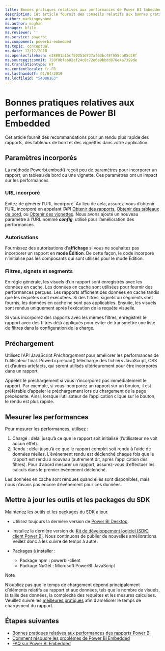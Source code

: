 ```yaml
---
title: Bonnes pratiques relatives aux performances de Power BI Embedded
description: Cet article fournit des conseils relatifs aux bonnes pratiques de l’analytique incorporée
author: markingmyname
ms.author: maghan
manager: kfile
ms.reviewer: ''
ms.service: powerbi
ms.component: powerbi-embedded
ms.topic: conceptual
ms.date: 12/12/2018
ms.openlocfilehash: e28801a15cf50351d737af63bc48f655ca85d28f
ms.sourcegitcommit: 750f0bfab02af24c8c72e6e9bbdd876e4a7399de
ms.translationtype: HT
ms.contentlocale: fr-FR
ms.lasthandoff: 01/04/2019
ms.locfileid: "54008163"
---
```

# <a name="power-bi-embedded-performance-best-practices"></a>Bonnes pratiques relatives aux performances de Power BI Embedded

Cet article fournit des recommandations pour un rendu plus rapide des rapports, des tableaux de bord et des vignettes dans votre application

## <a name="embed-parameters"></a>Paramètres incorporés

La méthode Powerbi.embed() reçoit peu de paramètres pour incorporer un rapport, un tableau de bord ou une vignette. Ces paramètres ont un impact sur les performances.

### <a name="embed-url"></a>URL incorporé

Évitez de générer l’URL incorporé. Au lieu de cela, assurez-vous d’obtenir l’URL incorporé en appelant l’API [Obtenir des rapports](https://na01.safelinks.protection.outlook.com/?url=https%3A%2F%2Fdocs.microsoft.com%2Fen-us%2Frest%2Fapi%2Fpower-bi%2Freports%2Fgetreportsingroup&data=02%7C01%7CMark.Ghanayem%40microsoft.com%7C07ca68ceb37a48e3f3de08d64968707a%7C72f988bf86f141af91ab2d7cd011db47%7C1%7C0%7C636777110256168308&sdata=22lkqRM2w1MQfrM8dooedaPqqIU8PufTq9TT4VDzRo0%3D&reserved=0), [Obtenir des tableaux de bord](https://na01.safelinks.protection.outlook.com/?url=https%3A%2F%2Fdocs.microsoft.com%2Fen-us%2Frest%2Fapi%2Fpower-bi%2Fdashboards%2Fgetdashboardsingroup&data=02%7C01%7CMark.Ghanayem%40microsoft.com%7C07ca68ceb37a48e3f3de08d64968707a%7C72f988bf86f141af91ab2d7cd011db47%7C1%7C0%7C636777110256168308&sdata=nfWRgbSoXVF42Rg%2Ba9491u19uksXp%2FAyz%2Fa%2Ba7%2FCtdA%3D&reserved=0), ou [Obtenir des vignettes](https://na01.safelinks.protection.outlook.com/?url=https%3A%2F%2Fdocs.microsoft.com%2Fen-us%2Frest%2Fapi%2Fpower-bi%2Fdashboards%2Fgettilesingroup&data=02%7C01%7CMark.Ghanayem%40microsoft.com%7C07ca68ceb37a48e3f3de08d64968707a%7C72f988bf86f141af91ab2d7cd011db47%7C1%7C0%7C636777110256178318&sdata=LgZ27TynNpqQJDrb3aHWGQXIS%2FzichAO9De5M2uhF1Q%3D&reserved=0). Nous avons ajouté un nouveau paramètre à l’URL nommé **_config_**, utilisé pour l’amélioration des performances.

### <a name="permissions"></a>Autorisations

Fournissez des autorisations d’**affichage** si vous ne souhaitez pas incorporer un rapport en **mode Édition**. De cette façon, le code incorporé n’initialise pas les composants qui sont utilisés pour le mode Édition.

### <a name="filters-bookmarks-and-slicers"></a>Filtres, signets et segments

En règle générale, les visuels d’un rapport sont enregistrés avec les données en cache. Les données en cache sont utilisées pour fournir des performances perçues. Les rapports affichent des données en cache tandis que les requêtes sont exécutées. Si des filtres, signets ou segments sont fournis, les données en cache ne sont pas applicables. Ensuite, les visuels sont rendus uniquement après l’exécution de la requête visuelle.

Si vous incorporez des rapports avec les mêmes filtres, enregistrez le rapport avec des filtres déjà appliqués pour éviter de transmettre une liste de filtres dans la configuration de la charge.

## <a name="preload"></a>Préchargement

Utilisez l’API JavaScript *Préchargement* pour améliorer les performances de l’utilisateur final.
Powerbi.preload() télécharge des fichiers JavaScript, CSS et d’autres artefacts, qui seront utilisés ultérieurement pour être incorporés dans un rapport.

Appelez le préchargement si vous n’incorporez pas immédiatement le rapport. Par exemple, si vous incorporez un rapport sur un bouton, il est préférable d’appeler le préchargement lors du chargement de la page précédente. Ainsi, lorsque l’utilisateur de l’application clique sur le bouton, le rendu est plus rapide.

## <a name="measure-performance"></a>Mesurer les performances

Pour mesurer les performances, utilisez :

1. Chargé : délai jusqu’à ce que le rapport soit initialisé (l’utilisateur ne voit aucun effet).
2. Rendu : délai jusqu’à ce que le rapport complet soit rendu à l’aide de données réelles. L’événement rendu est déclenché chaque fois que le rapport est rendu à nouveau (autrement dit, après l’application des filtres). Pour d’abord mesurer un rapport, assurez-vous d’effectuer les calculs dans le premier événement déclenché.

Les données en cache sont rendues quand elles sont disponibles, mais nous n’avons pas encore d’événement pour ces données.

## <a name="update-tools-and-sdk-packages"></a>Mettre à jour les outils et les packages du SDK

Maintenez les outils et les packages du SDK à jour.

* Utilisez toujours la dernière version de [Power BI Desktop](https://powerbi.microsoft.com/en-us/desktop/).

* Installez la dernière version du [Kit de développement logiciel (SDK) client Power BI](https://github.com/Microsoft/PowerBI-JavaScript). Nous continuons de publier de nouvelles améliorations. Veillez donc à les suivre de temps à autre.

* Packages à installer :
    * Package npm : powerbi-client
    * Package NuGet : Microsoft.PowerBI.JavaScript

> [!Note]
> N’oubliez pas que le temps de chargement dépend principalement d’éléments relatifs au rapport et aux données, tels que le nombre de visuels, la taille des données, la complexité des requêtes et les mesures calculées. Veuillez suivre les [meilleures pratiques](../power-bi-reports-performance.md) afin d’améliorer le temps de chargement du rapport.

## <a name="next-steps"></a>Étapes suivantes

* [Bonnes pratiques relatives aux performances des rapports Power BI](../power-bi-reports-performance.md)
* [Comment résoudre les problèmes de Power BI Embedded](embedded-troubleshoot.md)
* [FAQ sur Power BI Embedded](embedded-faq.md)
